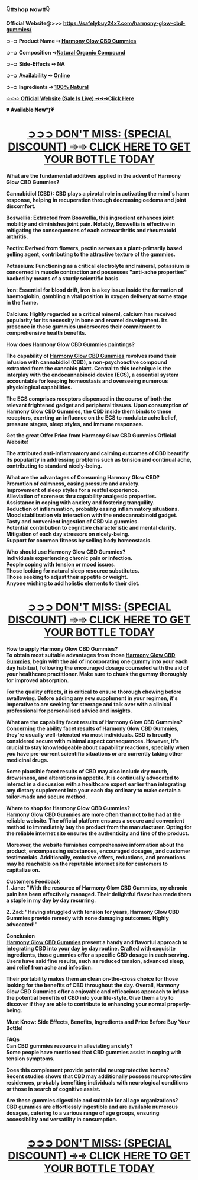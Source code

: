 <p><strong>👇❗❗𝗦𝗵𝗼𝗽 𝗡𝗼𝘄❗❗👇</strong></p>
<p><strong>Official Website@&gt;&gt;&gt; <a href="https://safelybuy24x7.com/harmony-glow-cbd-gummies/">https://safelybuy24x7.com/harmony-glow-cbd-gummies/</a></strong></p>
<p>➲&ndash;➲ <strong>Product Name ➺ <a href="https://safelybuy24x7.com/harmony-glow-cbd-gummies-offer/">Harmony Glow CBD Gummies</a></strong></p>
<p>➲&ndash;➲ <strong>Composition ➺<a href="https://safelybuy24x7.com/harmony-glow-cbd-gummies-offer/">Natural Organic Compound</a></strong></p>
<p>➲&ndash;➲ <strong>Side-Effects ➺ NA</strong></p>
<p>➲&ndash;➲ <strong>Availability ➺ <a href="https://safelybuy24x7.com/harmony-glow-cbd-gummies-offer/">Online</a></strong></p>
<p>➲&ndash;➲ <strong>Ingredients ➺ <a href="https://safelybuy24x7.com/harmony-glow-cbd-gummies-offer/">100% Natural</a></strong></p>
<p><a href="https://safelybuy24x7.com/harmony-glow-cbd-gummies-offer/">➪➪➪ <strong>Official Website (Sale Is Live) ➺➺➺Click Here</strong></a></p>
<p><strong>💔 𝐀𝐯𝐚𝐢𝐥𝐚𝐛𝐥𝐞 𝐍𝐨𝐰")💗<br /></strong></p>
<h1 style="text-align: center;"><strong><a title="Harmony Glow CBD Gummies" href="https://safelybuy24x7.com/harmony-glow-cbd-gummies-offer/"><span style="text-decoration: underline;">➲➲➲ DON'T MISS: (SPECIAL DISCOUNT) ➾➾ CLICK HERE TO GET YOUR BOTTLE TODAY</span></a></strong></h1>
<p><strong>What are the fundamental additives applied in the advent of Harmony Glow CBD Gummies?</strong></p>
<p><strong>Cannabidiol (CBD): CBD plays a pivotal role in activating the mind's harm response, helping in recuperation through decreasing oedema and joint discomfort.</strong></p>
<p><strong>Boswellia: Extracted from Boswellia, this ingredient enhances joint mobility and diminishes joint pain. Notably, Boswellia is effective in mitigating the consequences of each osteoarthritis and rheumatoid arthritis.</strong></p>
<p><strong>Pectin: Derived from flowers, pectin serves as a plant-primarily based gelling agent, contributing to the attractive texture of the gummies.</strong></p>
<p><strong>Potassium: Functioning as a critical electrolyte and mineral, potassium is concerned in muscle contraction and possesses "anti-ache properties" backed by means of a sturdy scientific basis.</strong></p>
<p><strong>Iron: Essential for blood drift, iron is a key issue inside the formation of haemoglobin, gambling a vital position in oxygen delivery at some stage in the frame.</strong></p>
<p><strong>Calcium: Highly regarded as a critical mineral, calcium has received popularity for its necessity in bone and enamel development. Its presence in these gummies underscores their commitment to comprehensive health benefits.</strong></p>
<p><strong>How does Harmony Glow CBD Gummies paintings?</strong></p>
<p><strong>The capability of <a href="https://safelybuy24x7.com/harmony-glow-cbd-gummies-offer/">Harmony Glow CBD Gummies</a>&nbsp;revolves round their infusion with cannabidiol (CBD), a non-psychoactive compound extracted from the cannabis plant. Central to this technique is the interplay with the endocannabinoid device (ECS), a essential system accountable for keeping homeostasis and overseeing numerous physiological capabilities.</strong></p>
<p><strong>The ECS comprises receptors dispensed in the course of both the relevant frightened gadget and peripheral tissues. Upon consumption of Harmony Glow CBD Gummies, the CBD inside them binds to these receptors, exerting an influence on the ECS to modulate ache belief, pressure stages, sleep styles, and immune responses.</strong></p>
<p><strong>Get the great Offer Price from Harmony Glow CBD Gummies Official Website!</strong></p>
<p><strong>The attributed anti-inflammatory and calming outcomes of CBD beautify its popularity in addressing problems such as tension and continual ache, contributing to standard nicely-being.</strong></p>
<p><strong>What are the advantages of Consuming Harmony Glow CBD?</strong><br /><strong>Promotion of calmness, easing pressure and anxiety.</strong><br /><strong>Improvement of sleep styles for a restful experience.</strong><br /><strong>Alleviation of soreness thru capability analgesic properties.</strong><br /><strong>Assistance in coping with anxiety and fostering tranquility.</strong><br /><strong>Reduction of inflammation, probably easing inflammatory situations.</strong><br /><strong>Mood stabilization via interaction with the endocannabinoid gadget.</strong><br /><strong>Tasty and convenient ingestion of CBD via gummies.</strong><br /><strong>Potential contribution to cognitive characteristic and mental clarity.</strong><br /><strong>Mitigation of each day stressors on nicely-being.</strong><br /><strong>Support for common fitness by selling body homeostasis.</strong></p>
<p><strong>Who should use Harmony Glow CBD Gummies?</strong><br /><strong>Individuals experiencing chronic pain or infection.</strong><br /><strong>People coping with tension or mood issues.</strong><br /><strong>Those looking for natural sleep resource substitutes.</strong><br /><strong>Those seeking to adjust their appetite or weight.</strong><br /><strong>Anyone wishing to add holistic elements to their diet.</strong></p>
<h1 style="text-align: center;"><strong><a title="Harmony Glow CBD Gummies" href="https://safelybuy24x7.com/harmony-glow-cbd-gummies-offer/"><span style="text-decoration: underline;">➲➲➲ DON'T MISS: (SPECIAL DISCOUNT) ➾➾ CLICK HERE TO GET YOUR BOTTLE TODAY</span></a></strong></h1>
<p><strong>How to apply Harmony Glow CBD Gummies?</strong><br /><strong>To obtain most suitable advantages from those <a title="Harmony Glow CBD Gummies" href="https://www.facebook.com/HarmonyGlowCBDHempGummies/">Harmony Glow CBD Gummies</a>, begin with the aid of incorporating one gummy into your each day habitual, following the encouraged dosage counseled with the aid of your healthcare practitioner. Make sure to chunk the gummy thoroughly for improved absorption.</strong></p>
<p><strong>For the quality effects, it is critical to ensure thorough chewing before swallowing. Before adding any new supplement in your regimen, it's imperative to are seeking for steerage and talk over with a clinical professional for personalised advice and insights.</strong></p>
<p><strong>What are the capability facet results of Harmony Glow CBD Gummies?</strong><br /><strong>Concerning the ability facet results of Harmony Glow CBD Gummies, they're usually well-tolerated via most individuals. CBD is broadly considered secure with minimal aspect consequences. However, it's crucial to stay knowledgeable about capability reactions, specially when you have pre-current scientific situations or are currently taking other medicinal drugs.</strong></p>
<p><strong>Some plausible facet results of CBD may also include dry mouth, drowsiness, and alterations in appetite. It is continually advocated to interact in a discussion with a healthcare expert earlier than integrating any dietary supplement into your each day ordinary to make certain a tailor-made and secure method.</strong></p>
<p><strong>Where to shop for Harmony Glow CBD Gummies?</strong><br /><strong>Harmony Glow CBD Gummies are more often than not to be had at the reliable website. The official platform ensures a secure and convenient method to immediately buy the product from the manufacturer. Opting for the reliable internet site ensures the authenticity and fine of the product.</strong></p>
<p><strong>Moreover, the website furnishes comprehensive information about the product, encompassing substances, encouraged dosages, and customer testimonials. Additionally, exclusive offers, reductions, and promotions may be reachable on the reputable internet site for customers to capitalize on.</strong></p>
<p><strong>Customers Feedback</strong><br /><strong>1. Jane: "With the resource of Harmony Glow CBD Gummies, my chronic pain has been effectively managed. Their delightful flavor has made them a staple in my day by day recurring.</strong></p>
<p><strong>2. Zad: "Having struggled with tension for years, Harmony Glow CBD Gummies provide remedy with none damaging outcomes. Highly advocated!"</strong></p>
<p><strong>Conclusion</strong><br /><strong><a title="Harmony Glow CBD Gummies" href="https://www.facebook.com/HarmonyGlowCBDGummiesReview/">Harmony Glow CBD Gummies</a> present a handy and flavorful approach to integrating CBD into your day by day routine. Crafted with exquisite ingredients, those gummies offer a specific CBD dosage in each serving. Users have said fine results, such as reduced tension, advanced sleep, and relief from ache and infection.</strong></p>
<p><strong>Their portability makes them an clean on-the-cross choice for those looking for the benefits of CBD throughout the day. Overall, Harmony Glow CBD Gummies offer a enjoyable and efficacious approach to infuse the potential benefits of CBD into your life-style. Give them a try to discover if they are able to contribute to enhancing your normal properly-being.</strong></p>
<p><strong>Must Know: Side Effects, Benefits, Ingredients and Price Before Buy Your Bottle!</strong></p>
<p><strong>FAQs</strong><br /><strong>Can CBD gummies resource in alleviating anxiety?</strong><br /><strong>Some people have mentioned that CBD gummies assist in coping with tension symptoms.</strong></p>
<p><strong>Does this complement provide potential neuroprotective homes?</strong><br /><strong>Recent studies shows that CBD may additionally possess neuroprotective residences, probably benefiting individuals with neurological conditions or those in search of cognitive assist.</strong></p>
<p><strong>Are these gummies digestible and suitable for all age organizations?</strong><br /><strong>CBD gummies are effortlessly ingestible and are available numerous dosages, catering to a various range of age groups, ensuring accessibility and versatility in consumption.</strong></p>
<h1 style="text-align: center;"><strong><a title="Harmony Glow CBD Gummies" href="https://safelybuy24x7.com/harmony-glow-cbd-gummies-offer/"><span style="text-decoration: underline;">➲➲➲ DON'T MISS: (SPECIAL DISCOUNT) ➾➾ CLICK HERE TO GET YOUR BOTTLE TODAY</span></a><br /></strong></h1>
